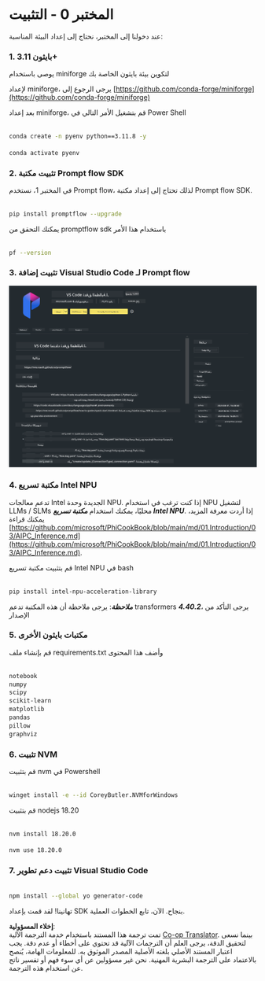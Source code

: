 <!--
CO_OP_TRANSLATOR_METADATA:
{
  "original_hash": "a4ef39027902e82f2c33d568d2a2259a",
  "translation_date": "2025-07-17T03:47:59+00:00",
  "source_file": "md/02.Application/02.Code/Phi3/VSCodeExt/HOL/AIPC/01.Installations.md",
  "language_code": "ar"
}
-->
# **المختبر 0 - التثبيت**

عند دخولنا إلى المختبر، نحتاج إلى إعداد البيئة المناسبة:

### **1. بايثون 3.11+**

يوصى باستخدام miniforge لتكوين بيئة بايثون الخاصة بك

لإعداد miniforge، يرجى الرجوع إلى [https://github.com/conda-forge/miniforge](https://github.com/conda-forge/miniforge)

بعد إعداد miniforge، قم بتشغيل الأمر التالي في Power Shell

```bash

conda create -n pyenv python==3.11.8 -y

conda activate pyenv

```

### **2. تثبيت مكتبة Prompt flow SDK**

في المختبر 1، نستخدم Prompt flow، لذلك تحتاج إلى إعداد مكتبة Prompt flow SDK.

```bash

pip install promptflow --upgrade

```

يمكنك التحقق من promptflow sdk باستخدام هذا الأمر

```bash

pf --version

```

### **3. تثبيت إضافة Visual Studio Code لـ Prompt flow**

![pf](../../../../../../../../../translated_images/pf_ext.8cf76b5846e9b8562b0dd276004237b3ff3797066b9f912d39c0ae6c88b35878.ar.png)

### **4. مكتبة تسريع Intel NPU**

تدعم معالجات Intel الجديدة وحدة NPU. إذا كنت ترغب في استخدام NPU لتشغيل LLMs / SLMs محليًا، يمكنك استخدام ***مكتبة تسريع Intel NPU***. إذا أردت معرفة المزيد، يمكنك قراءة [https://github.com/microsoft/PhiCookBook/blob/main/md/01.Introduction/03/AIPC_Inference.md](https://github.com/microsoft/PhiCookBook/blob/main/md/01.Introduction/03/AIPC_Inference.md).

قم بتثبيت مكتبة تسريع Intel NPU في bash

```bash

pip install intel-npu-acceleration-library

```

***ملاحظة***: يرجى ملاحظة أن هذه المكتبة تدعم transformers ***4.40.2***، يرجى التأكد من الإصدار

### **5. مكتبات بايثون الأخرى**

قم بإنشاء ملف requirements.txt وأضف هذا المحتوى

```txt

notebook
numpy 
scipy 
scikit-learn 
matplotlib 
pandas 
pillow 
graphviz

```

### **6. تثبيت NVM**

قم بتثبيت nvm في Powershell

```bash

winget install -e --id CoreyButler.NVMforWindows

```

قم بتثبيت nodejs 18.20

```bash

nvm install 18.20.0

nvm use 18.20.0

```

### **7. تثبيت دعم تطوير Visual Studio Code**

```bash

npm install --global yo generator-code

```

تهانينا! لقد قمت بإعداد SDK بنجاح. الآن، تابع الخطوات العملية.

**إخلاء المسؤولية**:  
تمت ترجمة هذا المستند باستخدام خدمة الترجمة الآلية [Co-op Translator](https://github.com/Azure/co-op-translator). بينما نسعى لتحقيق الدقة، يرجى العلم أن الترجمات الآلية قد تحتوي على أخطاء أو عدم دقة. يجب اعتبار المستند الأصلي بلغته الأصلية المصدر الموثوق به. للمعلومات الهامة، يُنصح بالاعتماد على الترجمة البشرية المهنية. نحن غير مسؤولين عن أي سوء فهم أو تفسير ناتج عن استخدام هذه الترجمة.